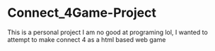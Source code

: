 # Connect_4Game-Project
This is a personal project I am no good at programing lol, I wanted to attempt to make connect 4 as a html based web game
